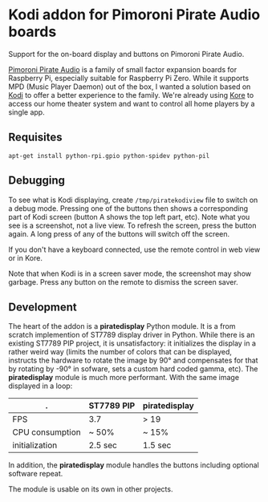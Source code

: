 # Kodi addon for Pimoroni Pirate Audio boards

Support for the on-board display and buttons on Pimoroni Pirate Audio.

[Pimoroni Pirate Audio](https://learn.pimoroni.com/tutorial/sandyj/getting-started-with-pirate-audio)
is a family of small factor expansion boards for Raspberry Pi, especially
suitable for Raspberry Pi Zero. While it supports MPD (Music Player Daemon)
out of the box, I wanted a solution based on [Kodi](https://kodi.tv/) to offer
a better experience to the family. We're already using
[Kore](https://kodi.wiki/view/Kore) to access our home theater system and
want to control all home players by a single app.

## Requisites

```
apt-get install python-rpi.gpio python-spidev python-pil
```

## Debugging

To see what is Kodi displaying, create `/tmp/piratekodiview` file to switch
on a debug mode. Pressing one of the buttons then shows a corresponding part
of Kodi screen (button A shows the top left part, etc). Note what you see is
a screenshot, not a live view. To refresh the screen, press the button
again. A long press of any of the buttons will switch off the screen.

If you don't have a keyboard connected, use the remote control in web view
or in Kore.

Note that when Kodi is in a screen saver mode, the screenshot may show
garbage. Press any button on the remote to dismiss the screen saver.

## Development

The heart of the addon is a **piratedisplay** Python module. It is a from
scratch implemention of ST7789 display driver in Python. While there is an
existing ST7789 PIP project, it is unsatisfactory: it initializes the
display in a rather weird way (limits the number of colors that can be
displayed, instructs the hardware to rotate the image by 90° and compensates
for that by rotating by -90° in sofware, sets a custom hard coded gamma,
etc). The **piratedisplay** module is much more performant. With the same
image displayed in a loop:

.               | ST7789 PIP | piratedisplay
----------------|------------|--------------
FPS             | 3.7        | > 19
CPU consumption | ~ 50%      | ~ 15%
initialization  | 2.5 sec    | 1.5 sec

In addition, the **piratedisplay** module handles the buttons including
optional software repeat.

The module is usable on its own in other projects.
